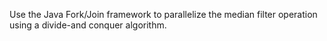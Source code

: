 Use the Java Fork/Join framework to parallelize the median filter operation using a divide-and conquer
algorithm.
